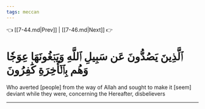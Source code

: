 ```yaml
---
tags: meccan
---
```


👈 [[7-44.md|Prev]] | [[7-46.md|Next]] 👉

# ٱلَّذِينَ يَصُدُّونَ عَن سَبِيلِ ٱللَّهِ وَيَبۡغُونَهَا عِوَجٗا وَهُم بِٱلۡأٓخِرَةِ كَٰفِرُونَ

Who averted [people] from the way of Allah and sought to make it [seem] deviant while they were, concerning the Hereafter, disbelievers

---

